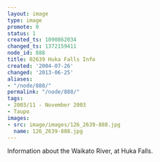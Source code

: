 ```yaml
---
layout: image
type: image
promote: 0
status: 1
created_ts: 1090862034
changed_ts: 1372159411
node_id: 888
title: 02639 Huka Falls Info
created: '2004-07-26'
changed: '2013-06-25'
aliases:
- "/node/888/"
permalink: "/node/888/"
tags:
- 2003/11 - November 2003
- Taupo
images:
- src: image/images/126_2639-888.jpg
  name: 126_2639-888.jpg
---
```

Information about the Waikato River, at Huka Falls.
